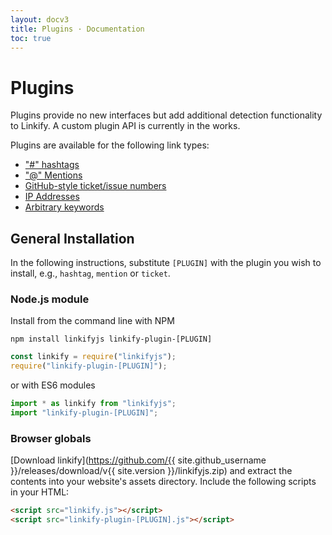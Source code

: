 ```yaml
---
layout: docv3
title: Plugins · Documentation
toc: true
---
```


# Plugins

Plugins provide no new interfaces but add additional detection functionality to
Linkify. A custom plugin API is currently in the works.

Plugins are available for the following link types:

- ["#" hashtags](plugin-hashtag.html)
- ["@" Mentions](plugin-mention.html)
- [GitHub-style ticket/issue numbers](plugin-ticket.html)
- [IP Addresses](plugin-ip.html)
- [Arbitrary keywords](plugin-keyword.html)

## General Installation

In the following instructions, substitute `[PLUGIN]` with the plugin you wish to
install, e.g., `hashtag`, `mention` or `ticket`.

### Node.js module

Install from the command line with NPM

```
npm install linkifyjs linkify-plugin-[PLUGIN]
```

```js
const linkify = require("linkifyjs");
require("linkify-plugin-[PLUGIN]");
```

or with ES6 modules

```js
import * as linkify from "linkifyjs";
import "linkify-plugin-[PLUGIN]";
```

### Browser globals

[Download linkify](https://github.com/{{ site.github_username }}/releases/download/v{{ site.version }}/linkifyjs.zip)
and extract the contents into your website's assets directory.
Include the following scripts in your HTML:

```html
<script src="linkify.js"></script>
<script src="linkify-plugin-[PLUGIN].js"></script>
```
